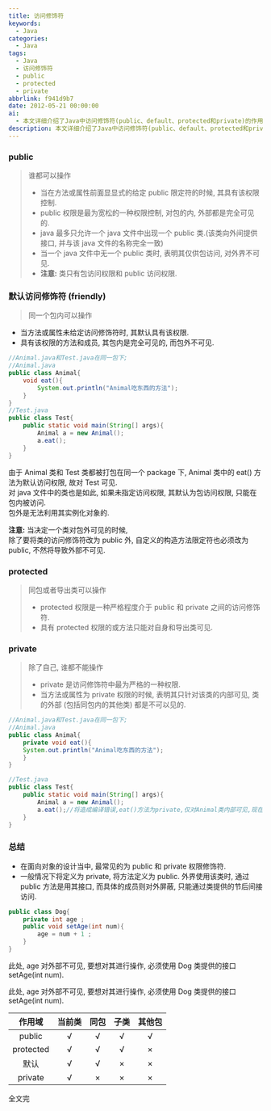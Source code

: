```yaml
---
title: 访问修饰符
keywords:
  - Java
categories:
  - Java
tags:
  - Java
  - 访问修饰符
  - public
  - protected
  - private
abbrlink: f941d9b7
date: 2012-05-21 00:00:00
ai:
  - 本文详细介绍了Java中访问修饰符(public、default、protected和private)的作用及其在不同类之间的可见性。对于包内操作主要使用默认修饰符；public允许对任何位置都可见；protected权限介于public和private之间，只能被同一包内的类或子类访问；private则只限于类内部访问。通过示例代码展示了每种访问控制下的方法调用情况。
description: 本文详细介绍了Java中访问修饰符(public、default、protected和private)的作用及其在不同类之间的可见性。对于包内操作主要使用默认修饰符；public允许对任何位置都可见；protected权限介于public和private之间，只能被同一包内的类或子类访问；private则只限于类内部访问。通过示例代码展示了每种访问控制下的方法调用情况。
---
```


### public

> 谁都可以操作
>
> - 当在方法或属性前面显显式的给定 public 限定符的时候, 其具有该权限控制.
> - public 权限是最为宽松的一种权限控制, 对包的内, 外部都是完全可见的.
> - java 最多只允许一个 java 文件中出现一个 public 类.(该类向外间提供接口, 并与该 java 文件的名称完全一致)
> - 当一个 java 文件中无一个 public 类时, 表明其仅供包访问, 对外界不可见.
> - **注意:** 类只有包访问权限和 public 访问权限.

### 默认访问修饰符 (friendly)

> 同一个包内可以操作

- 当方法或属性未给定访问修饰符时, 其默认具有该权限.
- 具有该权限的方法和成员, 其包内是完全可见的, 而包外不可见.

```java
//Animal.java和Test.java在同一包下;
//Animal.java
public class Animal{
    void eat(){
        System.out.println("Animal吃东西的方法");
    }
}
//Test.java
public class Test{
    public static void main(String[] args){
        Animal a = new Animal();
        a.eat();
    }
}
```

由于 Animal 类和 Test 类都被打包在同一个 package 下, Animal 类中的 eat() 方法为默认访问权限, 故对 Test 可见.  
对 java 文件中的类也是如此, 如果未指定访问权限, 其默认为包访问权限, 只能在包内被访问.  
包外是无法利用其实例化对象的.

**注意:** 当决定一个类对包外可见的时候,  
除了要将类的访问修饰符改为 public 外, 自定义的构造方法限定符也必须改为 public, 不然将导致外部不可见.

### protected

> 同包或者导出类可以操作
>
> - protected 权限是一种严格程度介于 public 和 private 之间的访问修饰符.
> - 具有 protected 权限的或方法只能对自身和导出类可见.

### private

> 除了自己, 谁都不能操作
>
> - private 是访问修饰符中最为严格的一种权限.
> - 当方法或属性为 private 权限的时候, 表明其只针对该类的内部可见, 类的外部 (包括同包内的其他类) 都是不可以见的.

```java
//Animal.java和Test.java在同一包下;
//Animal.java
public class Animal{
    private void eat(){
    System.out.println("Animal吃东西的方法");
    }
}

//Test.java
public class Test{
    public static void main(String[] args){
        Animal a = new Animal();
        a.eat();//将造成编译错误,eat()方法为private,仅对Animal类内部可见,现在在Test类内部,所以不可见.
    }
}
```

### 总结

- 在面向对象的设计当中, 最常见的为 public 和 private 权限修饰符.
- 一般情况下将定义为 private, 将方法定义为 public. 外界使用该类时, 通过 public 方法是用其接口, 而具体的成员则对外屏蔽, 只能通过类提供的节后间接访问.

```java
public class Dog{
    private int age ;
    public void setAge(int num){
        age = num + 1 ;
    }
}
```

此处, age 对外部不可见, 要想对其进行操作, 必须使用 Dog 类提供的接口 setAge(int num).

此处, age 对外部不可见, 要想对其进行操作, 必须使用 Dog 类提供的接口 setAge(int num).

|  作用域   | 当前类 | 同包 | 子类 | 其他包 |
| :-------: | :----: | :--: | :--: | :----: |
|  public   |   √    |  √   |  √   |   √    |
| protected |   √    |  √   |  √   |   ×    |
|   默认    |   √    |  √   |  ×   |   ×    |
|  private  |   √    |  ×   |  ×   |   ×    |

全文完
